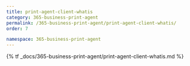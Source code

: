 ```yaml
---
title: print-agent-client-whatis
category: 365-business-print-agent
permalink: /365-business-print-agent/print-agent-client-whatis/
order: 7

namespace: 365-business-print-agent
---
```


{% tf _docs/365-business-print-agent/print-agent-client-whatis.md %}